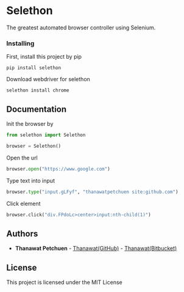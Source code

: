 # Selethon

The greatest automated browser controller using Selenium.

### Installing

First, install this project by pip

```
pip install selethon
```

Download webdriver for selethon

```
selethon install chrome
```

## Documentation
Init the browser by
```python
from selethon import Selethon

browser = Selethon()
```

Open the url
```python
browser.open("https://www.google.com")
```

Type text into input
```python
browser.type("input.gLFyf", "thanawatpetchuen site:github.com")
```

Click element
```python
browser.click("div.FPdoLc>center>input:nth-child(1)")
```

## Authors

* **Thanawat Petchuen** - [Thanawat(GitHub)](https://github.com/thanawatpetchuen) - [Thanawat(Bitbucket)](https://bitbucket.org/thanawatpetchuen/) 


## License

This project is licensed under the MIT License 

